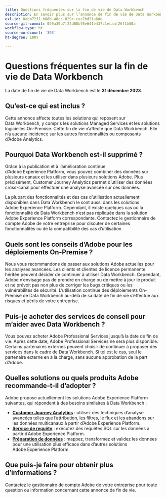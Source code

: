 ```yaml
---
title: Questions fréquentes sur la fin de vie de Data Workbench
description: En savoir plus sur l’annonce de fin de vie de Data Workbench.
exl-id: 0abb72f1-b68b-48cc-829c-cac7bd21a6de
source-git-commit: 020a39b7f22d08b76e641e437c1ecaaf26f1b50a
workflow-type: ht
source-wordcount: '393'
ht-degree: 100%

---
```


# Questions fréquentes sur la fin de vie de Data Workbench

La date de fin de vie de Data Workbench est le **31 décembre 2023**.

## Qu’est-ce qui est inclus ?

Cette annonce affecte toutes les solutions qui reposent sur Data Workbench, y compris les solutions Managed Services et les solutions logicielles On-Premise. Cette fin de vie n’affecte que Data Workbench. Elle n’a aucune incidence sur les autres fonctionnalités ou composants d’Adobe Analytics.

## Pourquoi Data Workbench est-il supprimé ?

Grâce à la publication et à l’amélioration continue d’Adobe Experience Platform, vous pouvez combiner des données sur plusieurs canaux et les utiliser dans plusieurs solutions Adobe. Plus précisément, Customer Journey Analytics permet d’utiliser des données cross-canal pour effectuer une analyse avancée sur ces données.

La plupart des fonctionnalités et des cas d’utilisation actuellement disponibles dans Data Workbench le sont aussi dans les solutions Adobe Experience Platform. Cependant, il existe quelques cas où la fonctionnalité de Data Workbench n’est pas répliquée dans la solution Adobe Experience Platform correspondante. Contactez le gestionnaire de compte Adobe de votre entreprise pour discuter de certaines fonctionnalités ou de la compatibilité des cas d’utilisation.

## Quels sont les conseils d’Adobe pour les déploiements On-Premise ?

Nous vous recommandons de passer aux solutions Adobe actuelles pour les analyses avancées. Les clients et clientes de licence permanente héritée peuvent décider de continuer à utiliser Data Workbench. Cependant, Adobe n’envisage pas de prendre en charge ou de mettre à jour le produit et ne prévoit pas non plus de corriger les bugs critiques ou les vulnérabilités de sécurité. L’utilisation continue des déploiements On-Premise de Data Workbench au-delà de sa date de fin de vie s’effectue aux risques et périls de votre entreprise.

## Puis-je acheter des services de conseil pour m’aider avec Data Workbench ?

Vous pouvez acheter Adobe Professional Services jusqu’à la date de fin de vie. Après cette date, Adobe Professional Services ne sera plus disponible. Certains partenaires externes peuvent choisir de continuer à proposer des services dans le cadre de Data Workbench. Si tel est le cas, seul le partenaire externe en a la charge, sans aucune approbation de la part d’Adobe.

## Quelles solutions ou quels produits Adobe recommande-t-il d’adopter ?

Adobe propose actuellement les solutions Adobe Experience Platform suivantes, qui répondent à des besoins similaires à Data Workbench :

* [**Customer Journey Analytics**](https://experienceleague.adobe.com/docs/analytics-platform/using/cja-landing.html?lang=fr) : utilisez des techniques d’analyse avancées telles que l’attribution, les filtres, le flux et les abandons sur les données multicanaux à partir d’Adobe Experience Platform.
* [**Service de requête**](https://experienceleague.adobe.com/docs/experience-platform/query/home.html?lang=fr) : exécutez des requêtes SQL sur les données à partir d’Adobe Experience Platform.
* [**Préparation de données**](https://experienceleague.adobe.com/docs/experience-platform/data-prep/home.html?lang=fr) : mappez, transformez et validez les données pour une utilisation plus efficace dans d’autres solutions Adobe Experience Platform.

## Que puis-je faire pour obtenir plus d’informations ?

Contactez le gestionnaire de compte Adobe de votre entreprise pour toute question ou information concernant cette annonce de fin de vie.
